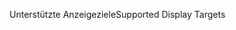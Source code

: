 <span data-ttu-id="42746-101">Unterstützte Anzeigeziele</span><span class="sxs-lookup"><span data-stu-id="42746-101">Supported Display Targets</span></span>
